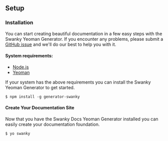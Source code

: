 ## Setup

### Installation
You can start creating beautiful documentation in a few easy steps with the Swanky Yeoman Generator. If you encounter any problems, please submit a [GitHub issue](https://github.com/swanky-docs/generator-swanky/issues) and we'll do our best to help you with it.

#### System requirements:
- [Node.js](https://nodejs.org/en/)
- [Yeoman](http://yeoman.io/)

If your system has the above requirements you can install the Swanky Yeoman Generator to get started.

```
$ npm install -g generator-swanky
```

#### Create Your Documentation Site
Now that you have the Swanky Docs Yeoman Generator installed you can easily create your documentation foundation.

```
$ yo swanky
```
